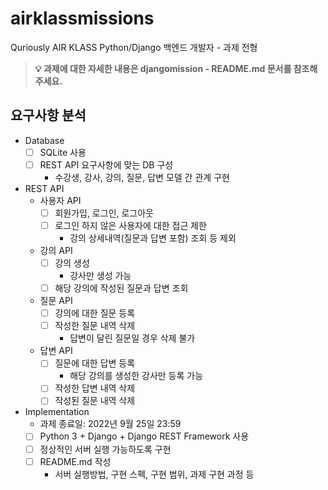 # airklassmissions
Quriously AIR KLASS Python/Django 백엔드 개발자 - 과제 전형

> **:bulb: 과제에 대한 자세한 내용은 djangomission - README.md 문서를 참조해 주세요.**

## 요구사항 분석
- Database
    - [ ]  SQLite 사용
    - [ ]  REST API 요구사항에 맞는 DB 구성
        - 수강생, 강사, 강의, 질문, 답변 모델 간 관계 구현
- REST API
    - 사용자 API
        - [ ]  회원가입, 로그인, 로그아웃
        - [ ]  로그인 하지 않은 사용자에 대한 접근 제한
            - 강의 상세내역(질문과 답변 포함) 조회 등 제외
    - 강의 API
        - [ ]  강의 생성
            - 강사만 생성 가능
        - [ ]  해당 강의에 작성된 질문과 답변 조회
    - 질문 API
        - [ ]  강의에 대한 질문 등록
        - [ ]  작성한 질문 내역 삭제
            - 답변이 달린 질문일 경우 삭제 불가
    - 답변 API
        - [ ]  질문에 대한 답변 등록
            - 해당 강의를 생성한 강사만 등록 가능
        - [ ]  작성한 답변 내역 삭제
        - [ ]  작성된 질문 내역 삭제
- Implementation
    - 과제 종료일: 2022년 9월 25일 23:59
    - [ ]  Python 3 + Django + Django REST Framework 사용
    - [ ]  정상적인 서버 실행 가능하도록 구현
    - [ ]  README.md 작성
        - 서버 실행방법, 구현 스펙, 구현 범위, 과제 구현 과정 등

